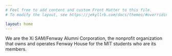 ```yaml
---
# Feel free to add content and custom Front Matter to this file.
# To modify the layout, see https://jekyllrb.com/docs/themes/#overriding-theme-defaults

layout: home
---
```


We are the Xi SAM/Fenway Alumni Corporation, the nonprofit organization that owns and operates Fenway House for the MIT students who are its members.